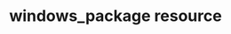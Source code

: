 ---
resource_reference: true
common_resource_functionality_multiple_packages: false
common_resource_functionality_resources_common_windows_security: false
cookbook_file_specificity: false
debug_recipes_chef_shell: false
handler_custom: false
handler_types: false
nameless_apt_update: false
nameless_build_essential: false
properties_multiple_packages: false
properties_resources_common_windows_security: false
properties_shortcode: 
ps_credential_helper: false
registry_key: false
remote_directory_recursive_directories: false
remote_file_prevent_re_downloads: false
remote_file_unc_path: false
resource_directory_recursive_directories: false
resource_package_options: false
resources_common_atomic_update: false
resources_common_guard_interpreter: false
resources_common_guards: true
resources_common_notification: true
resources_common_properties: true
ruby_style_basics_chef_log: false
syntax_shortcode: 
template_requirements: false
unit_file_verification: false
title: windows_package resource
resource: windows_package
aliases:
- "/resource_windows_package.html"
menu:
  infra:
    title: windows_package
    identifier: chef_infra/cookbook_reference/resources/windows_package windows_package
    parent: chef_infra/cookbook_reference/resources
resource_description_list:
- markdown: 'Use the **windows_package** resource to manage Microsoft Installer

    Package (MSI) packages for the Microsoft Windows platform.'
resource_new_in: null
handler_types: false
syntax_description: 'A **windows_package** resource block manages a package on a node,

  typically by installing it. The simplest use of the **windows_package**

  resource is:


  ``` ruby

  windows_package ''package_name''

  ```


  which will install the named package using all of the default options

  and the default action (`:install`).'
syntax_full_code_block: |-
  windows_package 'name' do
    checksum                    String
    installer_type              Symbol
    options                     String
    package_name                String
    remote_file_attributes      Hash
    returns                     String, Integer, Array # default value: "0 (success) and 3010 (success where a reboot is necessary)"
    source                      String # default value: "The resource block's name"
    timeout                     String, Integer # default value: "600 (seconds)"
    version                     String
    action                      Symbol # defaults to :install if not specified
  end
syntax_properties_list: 
syntax_full_properties_list:
- "`windows_package` is the resource."
- "`name` is the name given to the resource block."
- "`action` identifies which steps Chef Infra Client will take to bring the node into
  the desired state."
- "`checksum`, `installer_type`, `options`, `package_name`, `remote_file_attributes`,
  `returns`, `source`, `timeout`, and `version` are the properties available to this
  resource."
actions_list:
  :install:
    markdown: Default. Install a package. If a version is specified, install the specified
      version of the package.
  :nothing:
    shortcode: resources_common_actions_nothing.md
  :remove:
    markdown: Remove a package.
properties_list:
- property: checksum
  ruby_type: String
  required: false
  description_list:
  - markdown: 'The SHA-256 checksum of the file. Use to prevent a file from being

      re-downloaded. When the local file matches the checksum, Chef Infra

      Client does not download it. Use when a URL is specified by the

      `source` property.'
- property: installer_type
  ruby_type: Symbol
  required: false
  description_list:
  - markdown: 'A symbol that specifies the type of package. Possible values:

      `:custom` (such as installing a non-.msi file that embeds an

      .msi-based installer), `:inno` (Inno Setup), `:installshield`

      (InstallShield), `:msi` (Microsoft Installer Package (MSI)), `:nsis`

      (Nullsoft Scriptable Install System (NSIS)), `:wise` (Wise).'
- property: options
  ruby_type: String
  required: false
  description_list:
  - markdown: One (or more) additional options that are passed to the command.
- property: package_name
  ruby_type: String
  required: false
  description_list:
  - markdown: An optional property to set the package name if it differs from the
      resource block's name.
- property: remote_file_attributes
  ruby_type: Hash
  required: false
  description_list:
  - markdown: 'This property allows you to define a hash of properties and their

      value if the source package to be installed is at a remote location.

      This hash will be used by the underlying **remote_file** resource

      which will fetch the source package.'
- property: returns
  ruby_type: String, Integer, Array of integers
  required: false
  default_value: 0 (success) and 3010 (success where a reboot is necessary)
  description_list:
  - markdown: A comma-delimited list of return codes that indicate the success or
      failure of the package command that was run.
- property: source
  ruby_type: String
  required: false
  default_value: The resource block's name
  description_list:
  - markdown: 'The path to a package in the local file system. The location of the

      package may be at a URL.


      If the `source` property is not specified, the package name MUST be

      exactly the same as the display name found in **Add/Remove

      programs** or exactly the same as the `DisplayName` property in the

      appropriate registry key, which may be one of the following:


      ``` ruby

      HKEY_LOCAL_MACHINE\Software\Microsoft\Windows\CurrentVersion\Uninstall

      HKEY_CURRENT_USER\Software\Microsoft\Windows\CurrentVersion\Uninstall

      HKEY_LOCAL_MACHINE\Software\Wow6432Node\Microsoft\Windows\CurrentVersion\Uninstall

      ```'
  - note:
    - markdown: 'If there are multiple versions of a package installed with the same

        display name, all of those packages will be removed unless a version

        is provided in the `version` property or unless it can be discovered

        in the installer file specified by the `source` property.'
- property: timeout
  ruby_type: String, Integer
  required: false
  default_value: 600 (seconds)
  description_list:
  - markdown: The amount of time (in seconds) to wait before timing out.
- property: version
  ruby_type: String
  required: false
  description_list:
  - markdown: The version of a package to be installed or upgraded.
examples: |
  **Install a package**:

  ```ruby
  windows_package '7zip' do
    action :install
    source 'C:\7z920.msi'
  end
  ```

  **Specify a URL for the source attribute**:

  ```ruby
  windows_package '7zip' do
    source 'http://www.7-zip.org/a/7z938-x64.msi'
  end
  ```

  **Specify path and checksum**:

  ```ruby
  windows_package '7zip' do
    source 'http://www.7-zip.org/a/7z938-x64.msi'
    checksum '7c8e873991c82ad9cfc123415254ea6101e9a645e12977dcd518979e50fdedf3'
  end
  ```

  **Modify remote_file resource attributes**:

  The windows_package resource may specify a package at a remote location using the remote_file_attributes property. This uses the remote_file resource to download the contents at the specified URL and passes in a Hash that modifies the properties of the remote_file resource.

  ```ruby
  windows_package '7zip' do
    source 'http://www.7-zip.org/a/7z938-x64.msi'
    remote_file_attributes ({
      :path => 'C:\7zip.msi',
      :checksum => '7c8e873991c82ad9cfc123415254ea6101e9a645e12977dcd518979e50fdedf3'
    })
  end
  ```

  **Download a nsis (Nullsoft) package resource**:

  ```ruby
  windows_package 'Mercurial 3.6.1 (64-bit)' do
    source 'http://mercurial.selenic.com/release/windows/Mercurial-3.6.1-x64.exe'
    checksum 'febd29578cb6736163d232708b834a2ddd119aa40abc536b2c313fc5e1b5831d'
  end
  ```

  **Download a custom package**:

  ```ruby
  windows_package 'Microsoft Visual C++ 2005 Redistributable' do
    source 'https://download.microsoft.com/download/6/B/B/6BB661D6-A8AE-4819-B79F-236472F6070C/vcredist_x86.exe'
    installer_type :custom
    options '/Q'
  end
  ```
---